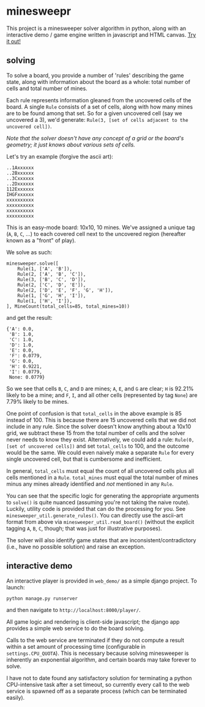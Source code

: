 minesweepr
==========

This project is a minesweeper solver algorithm in python, along with an interactive demo / game engine written in javascript and HTML canvas. [Try it out!](http://mrgris.com/projects/minesweepr/demo/player/)

solving
-------

To solve a board, you provide a number of 'rules' describing the game state, along with information about the board as a whole: total number of cells and total number of mines.

Each rule represents information gleaned from the uncovered cells of the board. A single `Rule` consists of a set of cells, along with how many mines are to be found among that set. So for a given uncovered cell (say we uncovered a 3), we'd generate: `Rule(3, [set of cells adjacent to the uncovered cell])`.

_Note that the solver doesn't have any concept of a grid or the board's geometry; it just knows about various sets of cells._

Let's try an example (forgive the ascii art):

    ..1Axxxxxx
    ..2Bxxxxxx
    ..3Cxxxxxx
    ..2Dxxxxxx
    112Exxxxxx
    IHGFxxxxxx
    xxxxxxxxxx
    xxxxxxxxxx
    xxxxxxxxxx
    xxxxxxxxxx

This is an easy-mode board: 10x10, 10 mines. We've assigned a unique tag (`A`, `B`, `C`, ...) to each covered cell next to the uncovered region (hereafter known as a "front" of play).

We solve as such:

    minesweeper.solve([
        Rule(1, ['A', 'B']),
        Rule(2, ['A', 'B', 'C']),
        Rule(3, ['B', 'C', 'D']),
        Rule(2, ['C', 'D', 'E']),
        Rule(2, ['D', 'E', 'F', 'G', 'H']),
        Rule(1, ['G', 'H', 'I']),
        Rule(1, ['H', 'I']),
    ], MineCount(total_cells=85, total_mines=10))

and get the result:

    {'A': 0.0,
     'B': 1.0,
     'C': 1.0,
     'D': 1.0,
     'E': 0.0,
     'F': 0.0779,
     'G': 0.0,
     'H': 0.9221,
     'I': 0.0779,
     None: 0.0779}

So we see that cells `B`, `C`, and `D` are mines; `A`, `E`, and `G` are clear; `H` is 92.21% likely to be a mine; and `F`, `I`, and all other cells (represented by tag `None`) are 7.79% likely to be mines.

One point of confusion is that `total_cells` in the above example is 85 instead of 100. This is because there are 15 uncovered cells that we did not include in any rule. Since the solver doesn't know anything about a 10x10 grid, we subtract these 15 from the total number of cells and the solver never needs to know they exist. Alternatively, we could add a rule: `Rule(0, [set of uncovered cells])` and set `total_cells` to 100, and the outcome would be the same. We could even naively make a separate `Rule` for every single uncovered cell, but that is cumbersome and inefficient.

In general, `total_cells` must equal the count of all uncovered cells plus all cells mentioned in a `Rule`. `total_mines` must equal the total number of mines minus any mines already identified and _not_ mentioned in any `Rule`.

You can see that the specific logic for generating the appropriate arguments to `solve()` is quite nuanced (assuming you're not taking the naive route). Luckily, utility code is provided that can do the processing for you. See `minesweeper_util.generate_rules()`. You can directly use the ascii-art format from above via `minesweeper_util.read_board()` (without the explicit tagging `A`, `B`, `C`, though; that was just for illustrative purposes).

The solver will also identify game states that are inconsistent/contradictory (i.e., have no possible solution) and raise an exception.

interactive demo
----------------

An interactive player is provided in `web_demo/` as a simple django project. To launch:

    python manage.py runserver

and then navigate to `http://localhost:8000/player/`.

All game logic and rendering is client-side javascript; the django app provides a simple web service to do the board solving.

Calls to the web service are terminated if they do not compute a result within a set amount of processing time (configurable in `settings.CPU_QUOTA`). This is necessary because solving minesweeper is inherently an exponential algorithm, and certain boards may take forever to solve.

I have not to date found any satisfactory solution for terminating a python CPU-intensive task after a set timeout, so currently every call to the web service is spawned off as a separate process (which can be terminated easily).

